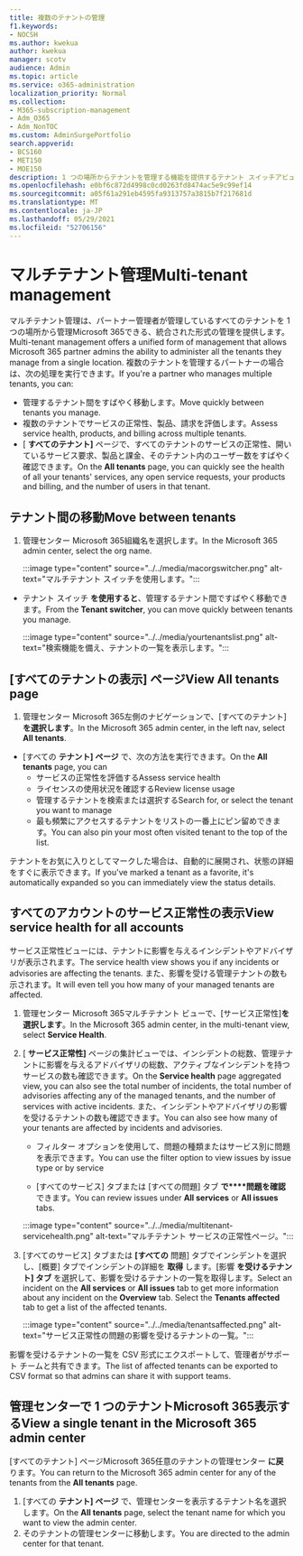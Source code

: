 ```yaml
---
title: 複数のテナントの管理
f1.keywords:
- NOCSH
ms.author: kwekua
author: kwekua
manager: scotv
audience: Admin
ms.topic: article
ms.service: o365-administration
localization_priority: Normal
ms.collection:
- M365-subscription-management
- Adm_O365
- Adm_NonTOC
ms.custom: AdminSurgePortfolio
search.appverid:
- BCS160
- MET150
- MOE150
description: 1 つの場所からテナントを管理する機能を提供するテナント スイッチアビューとマルチテナント ビューを使用する方法について学習します。
ms.openlocfilehash: e0bf6c872d4998c0cd0263fd8474ac5e9c99ef14
ms.sourcegitcommit: a05f61a291eb4595fa9313757a3815b7f217681d
ms.translationtype: MT
ms.contentlocale: ja-JP
ms.lasthandoff: 05/29/2021
ms.locfileid: "52706156"
---
```

# <a name="multi-tenant-management"></a><span data-ttu-id="5ddc9-103">マルチテナント管理</span><span class="sxs-lookup"><span data-stu-id="5ddc9-103">Multi-tenant management</span></span>

<span data-ttu-id="5ddc9-104">マルチテナント管理は、パートナー管理者が管理しているすべてのテナントを 1 つの場所から管理Microsoft 365できる、統合された形式の管理を提供します。</span><span class="sxs-lookup"><span data-stu-id="5ddc9-104">Multi-tenant management offers a unified form of management that allows Microsoft 365 partner admins the ability to administer all the tenants they manage from a single location.</span></span> <span data-ttu-id="5ddc9-105">複数のテナントを管理するパートナーの場合は、次の処理を実行できます。</span><span class="sxs-lookup"><span data-stu-id="5ddc9-105">If you're a partner who manages multiple tenants, you can:</span></span>

- <span data-ttu-id="5ddc9-106">管理するテナント間をすばやく移動します。</span><span class="sxs-lookup"><span data-stu-id="5ddc9-106">Move quickly between tenants you manage.</span></span>
- <span data-ttu-id="5ddc9-107">複数のテナントでサービスの正常性、製品、請求を評価します。</span><span class="sxs-lookup"><span data-stu-id="5ddc9-107">Assess service health, products, and billing across multiple tenants.</span></span>
- <span data-ttu-id="5ddc9-108">[ **すべてのテナント]** ページで、すべてのテナントのサービスの正常性、開いているサービス要求、製品と課金、そのテナント内のユーザー数をすばやく確認できます。</span><span class="sxs-lookup"><span data-stu-id="5ddc9-108">On the **All tenants** page, you can quickly see the health of all your tenants' services, any open service requests, your products and billing, and the number of users in that tenant.</span></span>

## <a name="move-between-tenants"></a><span data-ttu-id="5ddc9-109">テナント間の移動</span><span class="sxs-lookup"><span data-stu-id="5ddc9-109">Move between tenants</span></span>

1. <span data-ttu-id="5ddc9-110">管理センター Microsoft 365組織名を選択します。</span><span class="sxs-lookup"><span data-stu-id="5ddc9-110">In the Microsoft 365 admin center, select the org name.</span></span>

    :::image type="content" source="../../media/macorgswitcher.png" alt-text="マルチテナント スイッチを使用します。":::

- <span data-ttu-id="5ddc9-112">テナント スイッチ **を使用すると**、管理するテナント間ですばやく移動できます。</span><span class="sxs-lookup"><span data-stu-id="5ddc9-112">From the **Tenant switcher**, you can move quickly between tenants you manage.</span></span>

    :::image type="content" source="../../media/yourtenantslist.png" alt-text="検索機能を備え、テナントの一覧を表示します。":::

## <a name="view-all-tenants-page"></a><span data-ttu-id="5ddc9-114">[すべてのテナントの表示] ページ</span><span class="sxs-lookup"><span data-stu-id="5ddc9-114">View All tenants page</span></span>

1. <span data-ttu-id="5ddc9-115">管理センター Microsoft 365左側のナビゲーションで、[すべてのテナント]**を選択します**。</span><span class="sxs-lookup"><span data-stu-id="5ddc9-115">In the Microsoft 365 admin center, in the left nav, select **All tenants**.</span></span>
- <span data-ttu-id="5ddc9-116">[すべての **テナント] ページ** で、次の方法を実行できます。</span><span class="sxs-lookup"><span data-stu-id="5ddc9-116">On the **All tenants** page, you can</span></span>
  - <span data-ttu-id="5ddc9-117">サービスの正常性を評価する</span><span class="sxs-lookup"><span data-stu-id="5ddc9-117">Assess service health</span></span>
  - <span data-ttu-id="5ddc9-118">ライセンスの使用状況を確認する</span><span class="sxs-lookup"><span data-stu-id="5ddc9-118">Review license usage</span></span>
  - <span data-ttu-id="5ddc9-119">管理するテナントを検索または選択する</span><span class="sxs-lookup"><span data-stu-id="5ddc9-119">Search for, or select the tenant you want to manage</span></span>
  - <span data-ttu-id="5ddc9-120">最も頻繁にアクセスするテナントをリストの一番上にピン留めできます。</span><span class="sxs-lookup"><span data-stu-id="5ddc9-120">You can also pin your most often visited tenant to the top of the list.</span></span>

<span data-ttu-id="5ddc9-121">テナントをお気に入りとしてマークした場合は、自動的に展開され、状態の詳細をすぐに表示できます。</span><span class="sxs-lookup"><span data-stu-id="5ddc9-121">If you've marked a tenant as a favorite, it's automatically expanded so you can immediately view the status details.</span></span>

## <a name="view-service-health-for-all-accounts"></a><span data-ttu-id="5ddc9-122">すべてのアカウントのサービス正常性の表示</span><span class="sxs-lookup"><span data-stu-id="5ddc9-122">View service health for all accounts</span></span>

<span data-ttu-id="5ddc9-123">サービス正常性ビューには、テナントに影響を与えるインシデントやアドバイザリが表示されます。</span><span class="sxs-lookup"><span data-stu-id="5ddc9-123">The service health view shows you if any incidents or advisories are affecting the tenants.</span></span> <span data-ttu-id="5ddc9-124">また、影響を受ける管理テナントの数も示されます。</span><span class="sxs-lookup"><span data-stu-id="5ddc9-124">It will even tell you how many of your managed tenants are affected.</span></span>

1. <span data-ttu-id="5ddc9-125">管理センター Microsoft 365マルチテナント ビューで、[サービス正常性]**を選択します**。</span><span class="sxs-lookup"><span data-stu-id="5ddc9-125">In the Microsoft 365 admin center, in the multi-tenant view, select **Service Health**.</span></span>
2. <span data-ttu-id="5ddc9-126">[ **サービス正常性]** ページの集計ビューでは、インシデントの総数、管理テナントに影響を与えるアドバイザリの総数、アクティブなインシデントを持つサービスの数も確認できます。</span><span class="sxs-lookup"><span data-stu-id="5ddc9-126">On the **Service health** page aggregated view, you can also see the total number of incidents, the total number of advisories affecting any of the managed tenants, and the number of services with active incidents.</span></span> <span data-ttu-id="5ddc9-127">また、インシデントやアドバイザリの影響を受けるテナントの数も確認できます。</span><span class="sxs-lookup"><span data-stu-id="5ddc9-127">You can also see how many of your tenants are affected by incidents and advisories.</span></span>

    - <span data-ttu-id="5ddc9-128">フィルター オプションを使用して、問題の種類またはサービス別に問題を表示できます。</span><span class="sxs-lookup"><span data-stu-id="5ddc9-128">You can use the filter option to view issues by issue type or by service</span></span>

    - <span data-ttu-id="5ddc9-129">[すべてのサービス] タブまたは [すべての問題] タブ **で\*\*\*\*問題を確認** できます。</span><span class="sxs-lookup"><span data-stu-id="5ddc9-129">You can review issues under **All services** or **All issues** tabs.</span></span>

    :::image type="content" source="../../media/multitenant-servicehealth.png" alt-text="マルチテナント サービスの正常性ページ。":::
1. <span data-ttu-id="5ddc9-131">[すべてのサービス] タブまたは **[すべての** 問題] タブでインシデントを選択し、[概要] タブでインシデントの詳細を **取得** します。[影響 **を受けるテナント] タブ** を選択して、影響を受けるテナントの一覧を取得します。</span><span class="sxs-lookup"><span data-stu-id="5ddc9-131">Select an incident on the **All services** or **All issues** tab to get more information about any incident on the **Overview** tab. Select the **Tenants affected** tab to get a list of the affected tenants.</span></span>

    :::image type="content" source="../../media/tenantsaffected.png" alt-text="サービス正常性の問題の影響を受けるテナントの一覧。":::

<span data-ttu-id="5ddc9-133">影響を受けるテナントの一覧を CSV 形式にエクスポートして、管理者がサポート チームと共有できます。</span><span class="sxs-lookup"><span data-stu-id="5ddc9-133">The list of affected tenants can be exported to CSV format so that admins can share it with support teams.</span></span>

## <a name="view-a-single-tenant-in-the-microsoft-365-admin-center"></a><span data-ttu-id="5ddc9-134">管理センターで 1 つのテナントMicrosoft 365表示する</span><span class="sxs-lookup"><span data-stu-id="5ddc9-134">View a single tenant in the Microsoft 365 admin center</span></span>

<span data-ttu-id="5ddc9-135">[すべてのテナント] ページMicrosoft 365任意のテナントの管理センター **に戻** ります。</span><span class="sxs-lookup"><span data-stu-id="5ddc9-135">You can return to the Microsoft 365 admin center for any of the tenants from the **All tenants** page.</span></span>

1. <span data-ttu-id="5ddc9-136">[すべての **テナント] ページ** で、管理センターを表示するテナント名を選択します。</span><span class="sxs-lookup"><span data-stu-id="5ddc9-136">On the **All tenants** page, select the tenant name for which you want to view the admin center.</span></span>
2. <span data-ttu-id="5ddc9-137">そのテナントの管理センターに移動します。</span><span class="sxs-lookup"><span data-stu-id="5ddc9-137">You are directed to the admin center for that tenant.</span></span>